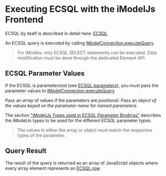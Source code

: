 # Executing ECSQL with the iModelJs Frontend

ECSQL by itself is described in detail here: [ECSQL](../learning/ECSQL)

An ECSQL query is executed by calling [IModelConnection.executeQuery]($imodeljs-frontend.IModelConnection.executeQuery).

> For iModels. only ECSQL SELECT statements can be executed. Data modification must be done through
> the dedicated Element API.

## ECSQL Parameter Values

If the ECSQL is parameterized (see [ECSQL parameters](../learning/ECSQL#ecsql-parameters)), you must pass the parameter values to
[IModelConnection.executeQuery]($imodeljs-frontend.IModelConnection.executeQuery)

Pass an *array* of values if the parameters are *positional*. Pass an *object of the values keyed on the parameter name* for *named parameters*.

The section ["iModelJs Types used in ECSQL Parameter Bindings"](../learning/ECSQLParameterTypes) describes the iModelJs types to be used for the different ECSQL parameter types.

> The values in either the array or object must match the respective types of the parameter.

## Query Result

The result of the query is returned as an array of JavaScript objects where every array element represents an [ECSQL row](../learning/ECSQLRowFormat).
